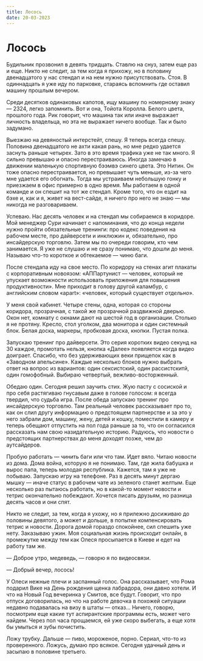 ```yaml
---
title: Лосось
date: 20-03-2023
---
```


# Лосось

Будильник прозвонил в девять тридцать. Ставлю на снуз, затем еще раз и еще. Никто не следит, за тем когда я прихожу, но в половину двенадцатого у нас стендап и на нем нужно присутствовать. Стоя. В одиннадцать я уже иду по парковке, стараясь вспомнить где оставил машину прошлым вечером.

Среди десятков одинаковых капотов, ищу машину по номерному знаку — 2324, легко запомнить. Вот и она, Тойота Королла. Белого цвета, прошлого года. Рик говорит, что машина так или иначе выражает личность владельца, но эта не выражает ничего вообще. Так и было задумано.

Выезжаю на девяностый интерстейт, спешу. Я теперь всегда спешу. Половина двенадцатого не ахти какая рань, но мне редко удается заснуть раньше четырех. Зато в это время трафика уже не так много. Я сильно превышаю и опасно перестраиваюсь. Иногда замечаю в движении маленькую спортивную бээмвэ синего цвета. Это Нитин. Он тоже опасно перестраивается, но превышает чуть меньше, из-за чего мне удается его обогнать. Тогда мы устраиваем небольшую гонку и приезжаем в офис примерно в одно время. Мы работаем в одной команде и он спешит на тот же стендап. Кроме того, что он ездит на бэхе и, как и я, живет на вест-сайде, я ничего про него не знаю — мы никогда не разговариваем.

Успеваю. Нас десять человек и на стендап мы собираемся в коридоре. Мой менеджер Сури начинает с напоминания, что до конца недели нужно пройти обязательные тренинги: про кодекс поведения на рабочем месте, про дайверсети и инклюжин и, обязательно, про инсайдерскую торговлю. Затем мы по очереди говорим, кто чем занимается. Я уже не слушаю и не сразу понимаю, что дошли до меня. Называю что-то короткое и обтекаемое — чиню баги.

После стендапа иду на свое место. По коридору на стенах агит плакаты с корпоративным новоязом: «АППартунист — человек, который не упускает возможности использовать приложения для повышения продуктивности». Мне приходит в голову другой каламбур, с английским словом «apart»: «человек, который существует *отдельно*».

У меня свой кабинет. Четыре стены, одна, которая со стороны коридора, прозрачная, с такой же прозрачной раздвижной дверью. Окон нет, комнату с окнами дают на шестой год в организации. Столько я не протяну. Кресло, стол уголком, два монитора и один системный блок. Белая доска, маркеры, пробковая доска, кнопки. Пустая полка.

Запускаю тренинг про дайверсети. Это серия коротких видео секунд на 30 каждое, промотать нельзя, кнопка «Далее» появляется когда видео доиграет. Спасибо, что без удерживающих веки прищепок как в «Заводном апельсине». Каждые несколько блоков нужно выбрать ответ на вопрос из вариантов: один сексистский, один рассистскитй, один гомофобный. Выбираю четвертый, вежливо-восторженный.

Обедаю один. Сегодня решил заучить стих. Жую пасту с сосиской и про себя растягиваю гнусавым даже в голове голосом: я всегда твердил, что судьба игра. После обеда запускаю тренинг про инсайдерскую торговлю. Там реальный человек рассказывает про то, как он слил другу информацию о предстоящем партнерстве и за это у него забрали дом, машину, жену, детей и кошку, поместили в камеру и теперь обещают отпустить на пол года раньше за то, что он согласился рассказать нам свою назидательную историю. Радуюсь, что новости о предстоящих партнерствах до меня доходят позже, чем до аутсайдеров.

Пробую работать — чинить баги или что там. Идет вяло. Читаю новости из дома. Дома война, которую я не понимаю. Там, где жила бабушка и вырос папа, теперь молодая республика. Кажется, там я уже не побываю. Запускаю игру на телефоне. Раз в десять минут дергаю мышку — иначе статус в рабочем чате из зеленого станет желтым. Еще несколько раз пытаюсь работать, но в какой-то момент новости и тетрис окончательно побеждают. Хочется писать друзьям, но разница десять часов и они спят.

Никто не следит, за тем, когда я ухожу, но я прилежно досиживаю до половины девятого, а может и дольше, в попытке компенсировать тетрис и новости. Дорога домой гораздо спокойнее, сил спешить уже нету. Заказываю ужин. Моя социальная жизнь происходит онлайн, в промежутке между тем как Олеся просыпается в Киеве и едет на работу там же.

— Доброе утро, медеведь, — говорю я по видеосвязи.

— Добрый вечер, лосось!

У Олеси нежные плечи и заспанный голос. Она рассказывает, что Рома подарил Вике на День рождения щенка лабрадора, они давно хотели. И что на Новый Год вечеринка у Смитов, все будут. Говорит, что про отпуск договорилась, но что на работе девочка в похожей ситуации недавно подавалась на визу в штаты — отказ… Ничего, говорю, посмотрим еще какие тут аспирантские программы есть, может чего найдем. Через пол часа прощаемся, ей уже скоро выбегать, а еще хотя бы умыться и зубы почистить.

Ложу трубку. Дальше — пиво, мороженое, порно. Сериал, что-то из проверенного. Ложусь, думаю про всякое. Сегодня удачный день и засыпаю в половине третьего.